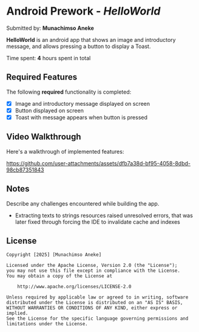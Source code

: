 # Android Prework - *HelloWorld*

Submitted by: **Munachimso Aneke**

**HelloWorld** is an android app that shows an image and introductory message, and allows pressing a button to display a Toast. 

Time spent: **4** hours spent in total

## Required Features

The following **required** functionality is completed:

* [X] Image and introductory message displayed on screen
* [X] Button displayed on screen
* [X] Toast with message appears when button is pressed 

<!--The following **optional** features are implemented:

* [ ] List anything else that you can get done to improve the app functionality!-->

## Video Walkthrough

Here's a walkthrough of implemented features:

https://github.com/user-attachments/assets/dfb7a38d-bf95-4058-8dbd-98cb87351843



<!-- Replace this with whatever GIF tool you used! -->
<!--GIF created with ...  -->
<!-- Recommended tools:
[Kap](https://getkap.co/) for macOS
[ScreenToGif](https://www.screentogif.com/) for Windows
[peek](https://github.com/phw/peek) for Linux. -->

## Notes

Describe any challenges encountered while building the app.
- Extracting texts to strings resources raised unresolved errors, that was later fixed through forcing the IDE to invalidate cache and indexes

## License

    Copyright [2025] [Munachimso Aneke]

    Licensed under the Apache License, Version 2.0 (the "License");
    you may not use this file except in compliance with the License.
    You may obtain a copy of the License at

        http://www.apache.org/licenses/LICENSE-2.0

    Unless required by applicable law or agreed to in writing, software
    distributed under the License is distributed on an "AS IS" BASIS,
    WITHOUT WARRANTIES OR CONDITIONS OF ANY KIND, either express or implied.
    See the License for the specific language governing permissions and
    limitations under the License.
